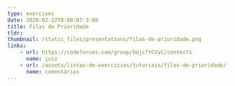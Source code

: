```yaml
---
type: exercises
date: 2020-02-22T8:00:07-3:00
title: Filas de Prioridade
tldr: 
thumbnail: /static_files/presentations/filas-de-prioridade.png
links: 
    - url: https://codeforces.com/group/bUjcfYCUyC/contests
      name: juiz
    - url: /assets/listas-de-exercicios/tutoriais/filas-de-prioridade/filas-de-prioridade.pdf
      name: comentários
---
```

